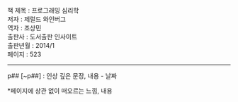 책 제목 : 프로그래밍 심리학  
저자 : 제럴드 와인버그  
역자 : 조상민  
출판사 : 도서출판 인사이트   
출판년월 : 2014/1  
페이지 : 523  

---

p## [~p##] : 인상 깊은 문장, 내용 - 날짜  

*페이지에 상관 없이 떠오르는 느낌, 내용

